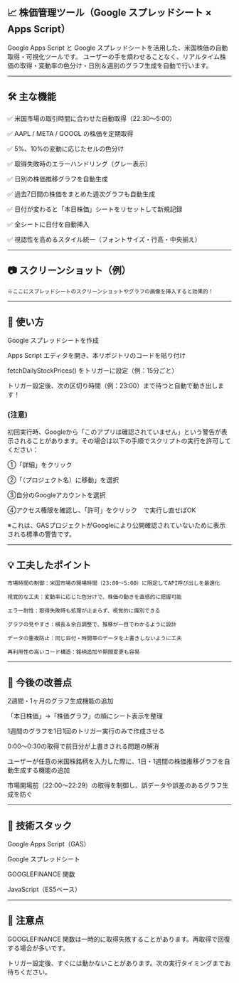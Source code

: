 ## 📈 株価管理ツール（Google スプレッドシート × Apps Script）

Google Apps Script と Google スプレッドシートを活用した、米国株価の自動取得・可視化ツールです。 ユーザーの手を煩わせることなく、リアルタイム株価の取得・変動率の色分け・日別＆週別のグラフ生成を自動で行います。

---

## 🛠 主な機能

✅ 米国市場の取引時間に合わせた自動取得（22:30〜5:00）

✅ AAPL / META / GOOGL の株価を定期取得

✅ 5%、10%の変動に応じたセルの色分け

✅ 取得失敗時のエラーハンドリング（グレー表示）

✅ 日別の株価推移グラフを自動生成

✅ 過去7日間の株価をまとめた週次グラフも自動生成

✅ 日付が変わると「本日株価」シートをリセットして新規記録

✅ 全シートに日付を自動挿入

✅ 視認性を高めるスタイル統一（フォントサイズ・行高・中央揃え）

---

## 📷 スクリーンショット（例）

    ※ここにスプレッドシートのスクリーンショットやグラフの画像を挿入すると効果的！

---

## 🚀 使い方

Google スプレッドシートを作成

Apps Script エディタを開き、本リポジトリのコードを貼り付け

fetchDailyStockPrices() をトリガーに設定（例：15分ごと）

トリガー設定後、次の区切り時間（例：23:00）まで待つと自動で動き出します！

        
### (注意)

初回実行時、Googleから「このアプリは確認されていません」という警告が表示されることがあります。その場合は以下の手順でスクリプトの実行を許可してください：

①「詳細」をクリック

➁「（プロジェクト名）に移動」を選択

③自分のGoogleアカウントを選択

④アクセス権限を確認し、「許可」をクリック　で実行し直せばOK

※これは、GASプロジェクトがGoogleにより公開確認されていないために表示される標準の警告です。

---

## 💡 工夫したポイント

    市場時間の制御：米国市場の開場時間（23:00〜5:00）に限定してAPI呼び出しを最適化

    視覚的な工夫：変動率に応じた色分けで、株価の動きを直感的に把握可能

    エラー耐性：取得失敗時も処理が止まらず、視覚的に識別できる

    グラフの見やすさ：横長＆余白調整で、推移が一目でわかるように設計

    データの重複防止：同じ日付・時間帯のデータを上書きしないように工夫

    再利用性の高いコード構造：銘柄追加や期間変更も容易

---    

## 🧩 今後の改善点

2週間・1ヶ月のグラフ生成機能の追加

「本日株価」→「株価グラフ」の順にシート表示を整理

1週間のグラフを1日1回のトリガー実行のみで作成させる

0:00〜0:30の取得で前日分が上書きされる問題の解消

ユーザーが任意の米国株銘柄を入力した際に、1日・1週間の株価推移グラフを自動生成する機能の追加

市場開場前（22:00〜22:29）の取得を制御し、誤データや誤差のあるグラフ生成を防ぐ

---

## 🔧 技術スタック

Google Apps Script（GAS）

Google スプレッドシート

GOOGLEFINANCE 関数

JavaScript（ES5ベース）

---

## 📌 注意点

GOOGLEFINANCE 関数は一時的に取得失敗することがあります。再取得で回復する場合が多いです。

トリガー設定後、すぐには動かないことがあります。次の実行タイミングまでお待ちください。
